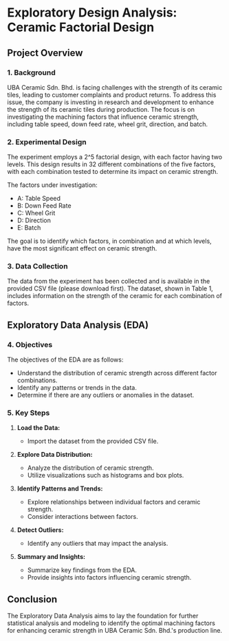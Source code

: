 # Exploratory Design Analysis: Ceramic Factorial Design

## Project Overview

### 1. Background

UBA Ceramic Sdn. Bhd. is facing challenges with the strength of its ceramic tiles, leading to customer complaints and product returns. To address this issue, the company is investing in research and development to enhance the strength of its ceramic tiles during production. The focus is on investigating the machining factors that influence ceramic strength, including table speed, down feed rate, wheel grit, direction, and batch.

### 2. Experimental Design

The experiment employs a 2^5 factorial design, with each factor having two levels. This design results in 32 different combinations of the five factors, with each combination tested to determine its impact on ceramic strength.

The factors under investigation:
- A: Table Speed
- B: Down Feed Rate
- C: Wheel Grit
- D: Direction
- E: Batch

The goal is to identify which factors, in combination and at which levels, have the most significant effect on ceramic strength.

### 3. Data Collection

The data from the experiment has been collected and is available in the provided CSV file (please download first). The dataset, shown in Table 1, includes information on the strength of the ceramic for each combination of factors.

## Exploratory Data Analysis (EDA)

### 4. Objectives

The objectives of the EDA are as follows:
- Understand the distribution of ceramic strength across different factor combinations.
- Identify any patterns or trends in the data.
- Determine if there are any outliers or anomalies in the dataset.

### 5. Key Steps

1. **Load the Data:**
   - Import the dataset from the provided CSV file.

2. **Explore Data Distribution:**
   - Analyze the distribution of ceramic strength.
   - Utilize visualizations such as histograms and box plots.

3. **Identify Patterns and Trends:**
   - Explore relationships between individual factors and ceramic strength.
   - Consider interactions between factors.

4. **Detect Outliers:**
   - Identify any outliers that may impact the analysis.

5. **Summary and Insights:**
   - Summarize key findings from the EDA.
   - Provide insights into factors influencing ceramic strength.

## Conclusion

The Exploratory Data Analysis aims to lay the foundation for further statistical analysis and modeling to identify the optimal machining factors for enhancing ceramic strength in UBA Ceramic Sdn. Bhd.'s production line.

